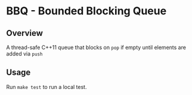 BBQ - Bounded Blocking Queue
============================

Overview
--------
A thread-safe C++11 queue that blocks on `pop` if empty until elements are added
via `push`

Usage
-----
Run `make test` to run a local test.